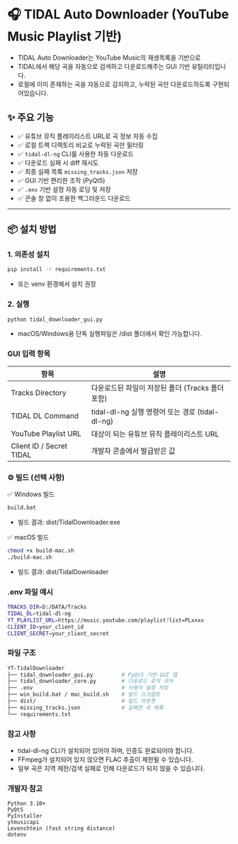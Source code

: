 # 🎧 TIDAL Auto Downloader (YouTube Music Playlist 기반)

- TIDAL Auto Downloader는 YouTube Music의 재생목록을 기반으로
- TIDAL에서 해당 곡을 자동으로 검색하고 다운로드해주는 GUI 기반 유틸리티입니다.  
- 로컬에 이미 존재하는 곡을 자동으로 감지하고, 누락된 곡만 다운로드하도록 구현되어있습니다.

## ✨ 주요 기능

- ✅ 유튜브 뮤직 플레이리스트 URL로 곡 정보 자동 수집
- ✅ 로컬 트랙 디렉토리 비교로 누락된 곡만 필터링
- ✅ `tidal-dl-ng` CLI를 사용한 자동 다운로드
- ✅ 다운로드 실패 시 diff 재시도
- ✅ 최종 실패 목록 `missing_tracks.json` 저장
- ✅ GUI 기반 편리한 조작 (PyQt5)
- ✅ `.env` 기반 설정 자동 로딩 및 저장
- ✅ 콘솔 창 없이 조용한 백그라운드 다운로드

---

## 📦 설치 방법

### 1. 의존성 설치

```bash
pip install -r requirements.txt
```
- 또는 venv 환경에서 설치 권장


### 2. 실행
```bash
python tidal_downloader_gui.py
```

- macOS/Windows용 단독 실행파일은 /dist 폴더에서 확인 가능합니다.

### GUI 입력 항목
|항목|	설명|
|----|----|
|Tracks Directory|	다운로드된 파일이 저장된 폴더 (Tracks 폴더 포함)|
|TIDAL DL Command	|tidal-dl-ng 실행 명령어 또는 경로 (tidal-dl-ng)|
|YouTube Playlist URL	|대상이 되는 유튜브 뮤직 플레이리스트 URL|
|Client ID / Secret	TIDAL| 개발자 콘솔에서 발급받은 값|

### ⚙️ 빌드 (선택 사항)
✅ Windows 빌드
```bash
build.bat
```
- 빌드 결과: dist/TidalDownloader.exe

✅ macOS 빌드
```bash
chmod +x build-mac.sh
./build-mac.sh
```
- 빌드 결과: dist/TidalDownloader

### .env 파일 예시
```sh
TRACKS_DIR=D:/DATA/Tracks
TIDAL_DL=tidal-dl-ng
YT_PLAYLIST_URL=https://music.youtube.com/playlist?list=PLxxxx
CLIENT_ID=your_client_id
CLIENT_SECRET=your_client_secret
```

### 파일 구조
```bash
YT-TidalDownloader
├── tidal_downloader_gui.py         # PyQt5 기반 GUI 앱
├── tidal_downloader_core.py        # 다운로드 로직 코어
├── .env                            # 사용자 설정 저장
├── win_build.bat / mac_build.sh    # 빌드 스크립트
├── dist/                           # 빌드 아웃풋
├── missing_tracks.json             # 실패한 곡 목록
└── requirements.txt
```

### 참고 사항

- tidal-dl-ng CLI가 설치되어 있어야 하며, 인증도 완료되어야 합니다.
- FFmpeg가 설치되어 있지 않으면 FLAC 추출이 제한될 수 있습니다.
- 일부 곡은 지역 제한/검색 실패로 인해 다운로드가 되지 않을 수 있습니다.

### 개발자 참고
```
Python 3.10+
PyQt5
PyInstaller
ytmusicapi
Levenshtein (fast string distance)
dotenv
```